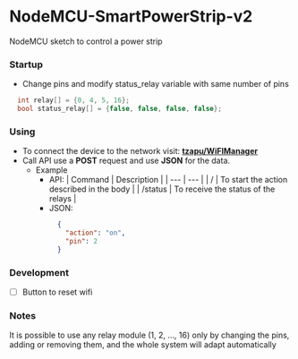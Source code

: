 # NodeMCU-SmartPowerStrip-v2
NodeMCU sketch to control a power strip

### Startup
- Change pins and modify status_relay variable with same number of pins
```cpp
  int relay[] = {0, 4, 5, 16};
  bool status_relay[] = {false, false, false, false};
```

### Using

- To connect the device to the network visit: __[tzapu/WiFIManager](https://github.com/tzapu/WiFiManager)__
- Call API use a __POST__ request and use __JSON__ for the data.
  - Example
    - API:
        | Command | Description |
        | --- | --- |
        | / | To start the action described in the body |
        | /status | To receive the status of the relays |
    - JSON:
      ```json
        {
          "action": "on",
          "pin": 2
        }
      ```

### Development
- [ ] Button to reset wifi

### Notes
It is possible to use any relay module (1, 2, ..., 16) only by changing the pins, adding or removing them, and the whole system will adapt automatically

